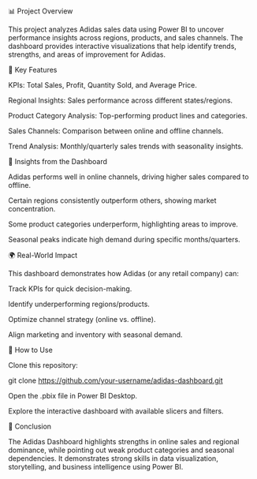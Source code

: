 📊 Project Overview

This project analyzes Adidas sales data using Power BI to uncover performance insights across regions, products, and sales channels.
The dashboard provides interactive visualizations that help identify trends, strengths, and areas of improvement for Adidas.


🔑 Key Features

KPIs: Total Sales, Profit, Quantity Sold, and Average Price.

Regional Insights: Sales performance across different states/regions.

Product Category Analysis: Top-performing product lines and categories.

Sales Channels: Comparison between online and offline channels.

Trend Analysis: Monthly/quarterly sales trends with seasonality insights.


🎯 Insights from the Dashboard

Adidas performs well in online channels, driving higher sales compared to offline.

Certain regions consistently outperform others, showing market concentration.

Some product categories underperform, highlighting areas to improve.

Seasonal peaks indicate high demand during specific months/quarters.


🌍 Real-World Impact

This dashboard demonstrates how Adidas (or any retail company) can:

Track KPIs for quick decision-making.

Identify underperforming regions/products.

Optimize channel strategy (online vs. offline).

Align marketing and inventory with seasonal demand.


🚀 How to Use

Clone this repository:

git clone https://github.com/your-username/adidas-dashboard.git

Open the .pbix file in Power BI Desktop.

Explore the interactive dashboard with available slicers and filters.


📌 Conclusion

The Adidas Dashboard highlights strengths in online sales and regional dominance, while pointing out weak product categories and seasonal dependencies.
It demonstrates strong skills in data visualization, storytelling, and business intelligence using Power BI.
